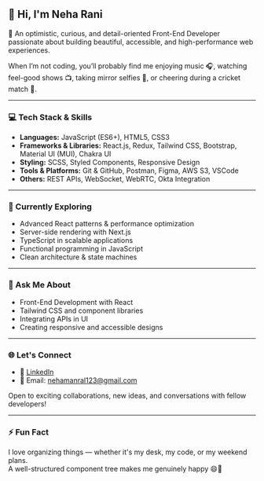 ## 👋 Hi, I'm Neha Rani

🌟 An optimistic, curious, and detail-oriented Front-End Developer passionate about building beautiful, accessible, and high-performance web experiences.

When I’m not coding, you’ll probably find me enjoying music 🎧, watching feel-good shows 📺, taking mirror selfies 📸, or cheering during a cricket match 🏏.

---

### 💻 Tech Stack & Skills

- **Languages:** JavaScript (ES6+), HTML5, CSS3  
- **Frameworks & Libraries:** React.js, Redux, Tailwind CSS, Bootstrap, Material UI (MUI), Chakra UI  
- **Styling:** SCSS, Styled Components, Responsive Design  
- **Tools & Platforms:** Git & GitHub, Postman, Figma, AWS S3, VSCode  
- **Others:** REST APIs, WebSocket, WebRTC, Okta Integration  

---

### 🌱 Currently Exploring

- Advanced React patterns & performance optimization  
- Server-side rendering with Next.js  
- TypeScript in scalable applications  
- Functional programming in JavaScript  
- Clean architecture & state machines  

---

### 💬 Ask Me About

- Front-End Development with React  
- Tailwind CSS and component libraries  
- Integrating APIs in UI  
- Creating responsive and accessible designs  

---

### 🌐 Let's Connect

- 🔗 [LinkedIn](www.linkedin.com/in/neha-rani-188ab335a)  
- 📧 Email: nehamanral123@gmail.com 

Open to exciting collaborations, new ideas, and conversations with fellow developers!

---

### ⚡ Fun Fact

I love organizing things — whether it's my desk, my code, or my weekend plans.  
A well-structured component tree makes me genuinely happy 😄🌿


